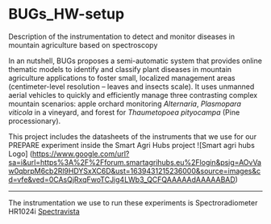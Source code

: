 # BUGs_HW-setup
Description of the instrumentation to detect and monitor diseases in mountain agriculture based on spectroscopy

In an nutshell, BUGs proposes a semi-automatic system that provides online thematic models to identify and classify plant diseases in mountain agriculture applications to foster small, localized management areas (centimeter-level resolution – leaves and insects scale). It uses unmanned aerial vehicles to quickly and efficiently manage three contrasting complex mountain scenarios: apple orchard monitoring *Alternaria*, *Plasmopara viticola* in a vineyard, and forest for *Thaumetopoea pityocampa* (Pine processionary).

This project includes the datasheets of the instruments that we use for our PREPARE experiment inside the Smart Agri Hubs project
![Smart agri hubs Logo]
(https://www.google.com/url?sa=i&url=https%3A%2F%2Fforum.smartagrihubs.eu%2Flogin&psig=AOvVaw0qbrpM6cb2Rl9HDYSxXC6D&ust=1639431215236000&source=images&cd=vfe&ved=0CAsQjRxqFwoTCJig4LWb3_QCFQAAAAAdAAAAABAD)

---

The instrumentation we use to run these experiments is
Spectroradiometer HR1024i [Spectravista](https://spectravista.com/instruments/hr-1024i/)



